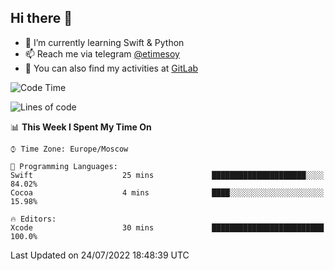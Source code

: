 ## Hi there 👋
- 🌱 I’m currently learning Swift & Python
- 📫 Reach me via telegram [@etimesoy](https://t.me/etimesoy/)
- 🦊 You can also find my activities at [GitLab](https://gitlab.com/etimesoy)

<!--START_SECTION:waka-->
![Code Time](http://img.shields.io/badge/Code%20Time-0%20secs-blue)

![Lines of code](https://img.shields.io/badge/From%20Hello%20World%20I%27ve%20Written-188%20Thousand%20lines%20of%20code-blue)

📊 **This Week I Spent My Time On** 

```text
⌚︎ Time Zone: Europe/Moscow

💬 Programming Languages: 
Swift                    25 mins             █████████████████████░░░░   84.02% 
Cocoa                    4 mins              ████░░░░░░░░░░░░░░░░░░░░░   15.98%

🔥 Editors: 
Xcode                    30 mins             █████████████████████████   100.0%

```


 Last Updated on 24/07/2022 18:48:39 UTC
<!--END_SECTION:waka-->
